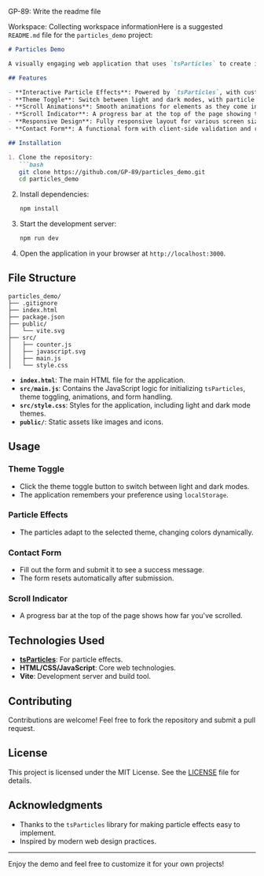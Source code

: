 GP-89: Write the readme file 

Workspace: Collecting workspace informationHere is a suggested `README.md` file for the `particles_demo` project:

```markdown
# Particles Demo

A visually engaging web application that uses `tsParticles` to create interactive particle effects. This project also includes features like theme toggling, scroll animations, and a responsive contact form.

## Features

- **Interactive Particle Effects**: Powered by `tsParticles`, with customizable colors and behaviors.
- **Theme Toggle**: Switch between light and dark modes, with particle colors adapting to the selected theme.
- **Scroll Animations**: Smooth animations for elements as they come into view.
- **Scroll Indicator**: A progress bar at the top of the page showing the scroll position.
- **Responsive Design**: Fully responsive layout for various screen sizes.
- **Contact Form**: A functional form with client-side validation and reset functionality.

## Installation

1. Clone the repository:
   ```bash
   git clone https://github.com/GP-89/particles_demo.git
   cd particles_demo
   ```

2. Install dependencies:
   ```bash
   npm install
   ```

3. Start the development server:
   ```bash
   npm run dev
   ```

4. Open the application in your browser at `http://localhost:3000`.

## File Structure

```
particles_demo/
├── .gitignore
├── index.html
├── package.json
├── public/
│   └── vite.svg
├── src/
│   ├── counter.js
│   ├── javascript.svg
│   ├── main.js
│   └── style.css
```

- **`index.html`**: The main HTML file for the application.
- **`src/main.js`**: Contains the JavaScript logic for initializing `tsParticles`, theme toggling, animations, and form handling.
- **`src/style.css`**: Styles for the application, including light and dark mode themes.
- **`public/`**: Static assets like images and icons.

## Usage

### Theme Toggle
- Click the theme toggle button to switch between light and dark modes.
- The application remembers your preference using `localStorage`.

### Particle Effects
- The particles adapt to the selected theme, changing colors dynamically.

### Contact Form
- Fill out the form and submit it to see a success message.
- The form resets automatically after submission.

### Scroll Indicator
- A progress bar at the top of the page shows how far you've scrolled.

## Technologies Used

- **[tsParticles](https://github.com/matteobruni/tsparticles)**: For particle effects.
- **HTML/CSS/JavaScript**: Core web technologies.
- **Vite**: Development server and build tool.

## Contributing

Contributions are welcome! Feel free to fork the repository and submit a pull request.

## License

This project is licensed under the MIT License. See the [LICENSE](LICENSE) file for details.

## Acknowledgments

- Thanks to the `tsParticles` library for making particle effects easy to implement.
- Inspired by modern web design practices.

---
Enjoy the demo and feel free to customize it for your own projects!
```
